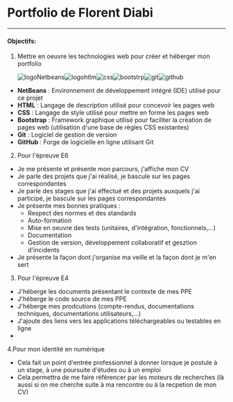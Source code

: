 # Portfolio de Florent Diabi
---

#### Objectifs:
1. Mettre en oeuvre les technologies web pour créer et héberger mon portfolio

   ![logoNetbeans](https://raw.githubusercontent.com/FlorentDiabi/github.io/main/gngng.png)![logohtlm](https://raw.githubusercontent.com/FlorentDiabi/github.io/main/logo%20html.png)![css](https://raw.githubusercontent.com/FlorentDiabi/github.io/main/CSS3_logo_and_wordmark.svg.png)![bootstrp](https://raw.githubusercontent.com/FlorentDiabi/github.io/main/Bootstrap.png)![git](https://raw.githubusercontent.com/FlorentDiabi/github.io/main/logog%20git.png)![github](https://raw.githubusercontent.com/FlorentDiabi/github.io/main/logo%20github.png)

- **NetBeans** : Environnement de développement intégré (IDE) utilisé pour ce projet
- **HTML** : Langage de description utilisé pour concevoir les pages web
- **CSS** : Langage de style utilisé pour mettre en forme les pages web
- **Bootstrap** : Framework graphique utilisé pour faciliter la création de pages web (utilisation d'une base de règles CSS existantes)
- **Git** : Logiciel de gestion de version
- **GitHub** : Forge de logicielle en ligne utilisant Git
2. Pour l'épreuve E6
- Je me présente et présente mon parcours, j'affiche mon CV
- Je parle des projets que j'ai réalisé, je bascule sur les pages correspondantes
- Je parle des stages que j'ai éffectué et des projets auxquels j'ai participé, je bascule sur les pages correspondantes
- Je présente mes bonnes pratiques :
    - Respect des normes et des standards
    - Auto-formation
    - Mise en oeuvre des tests (unitaires, d'intégration, fonctionnels,...)
    - Documentation
    - Gestion de version, développement collaboratif et gesztion d'incidents
- Je présente la façon dont j'organise ma veille et la façon dont je m'en sert

3. Pour l'épreuve E4
- J'héberge les documents présentant le contexte de mes PPE
- J'héberge le code source de mes PPE 
- J'héberge mes prodcutions (compte-rendus, documentations techniques, documentations utilisateurs,...)
- J'ajoute des liens vers les applications téléchargeables ou testables en ligne
- 
4.Pour mon identité en numérique 
- Cela fait un point d'entrée professionnel à donner lorsque je postule à un stage, à une poursuite d'études ou à un emploi
- Cela permettra de me faire référencer par les moteurs de recherches (là aussi si on me cherche suite à ma rencontre ou à la recpetion de mon CV)

